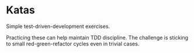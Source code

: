 # Katas

Simple test-driven-development exercises.

Practicing these can help maintain TDD discipline. The challenge is sticking to small red-green-refactor cycles even in trivial cases.

